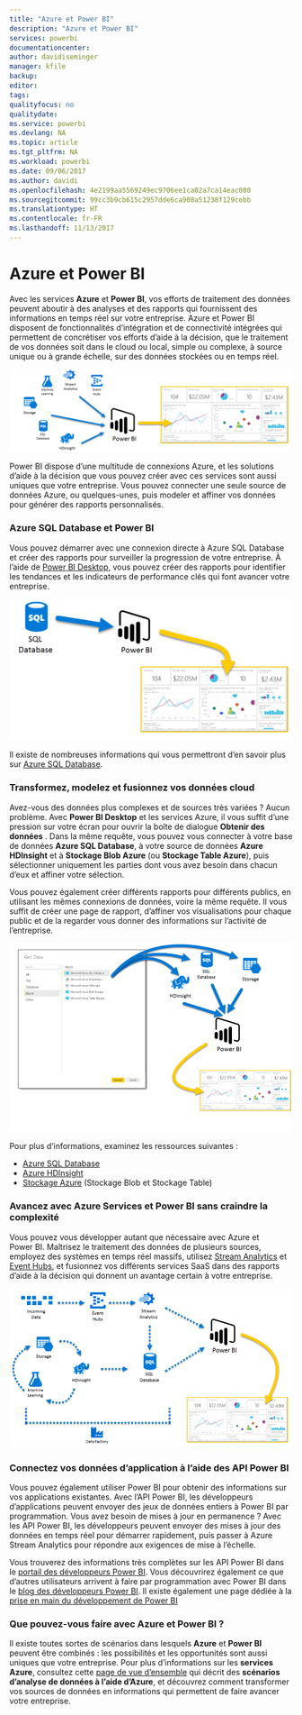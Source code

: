 ```yaml
---
title: "Azure et Power BI"
description: "Azure et Power BI"
services: powerbi
documentationcenter: 
author: davidiseminger
manager: kfile
backup: 
editor: 
tags: 
qualityfocus: no
qualitydate: 
ms.service: powerbi
ms.devlang: NA
ms.topic: article
ms.tgt_pltfrm: NA
ms.workload: powerbi
ms.date: 09/06/2017
ms.author: davidi
ms.openlocfilehash: 4e2199aa5569249ec9706ee1ca02a7ca14eac080
ms.sourcegitcommit: 99cc3b9cb615c2957dde6ca908a51238f129cebb
ms.translationtype: HT
ms.contentlocale: fr-FR
ms.lasthandoff: 11/13/2017
---
```

# <a name="azure-and-power-bi"></a>Azure et Power BI
Avec les services **Azure** et **Power BI**, vos efforts de traitement des données peuvent aboutir à des analyses et des rapports qui fournissent des informations en temps réel sur votre entreprise. Azure et Power BI disposent de fonctionnalités d’intégration et de connectivité intégrées qui permettent de concrétiser vos efforts d’aide à la décision, que le traitement de vos données soit dans le cloud ou local, simple ou complexe, à source unique ou à grande échelle, sur des données stockées ou en temps réel.

![](media/service-azure-and-power-bi/azure_1.png)

Power BI dispose d’une multitude de connexions Azure, et les solutions d’aide à la décision que vous pouvez créer avec ces services sont aussi uniques que votre entreprise. Vous pouvez connecter une seule source de données Azure, ou quelques-unes, puis modeler et affiner vos données pour générer des rapports personnalisés.

### <a name="azure-sql-database-and-power-bi"></a>Azure SQL Database et Power BI
Vous pouvez démarrer avec une connexion directe à Azure SQL Database et créer des rapports pour surveiller la progression de votre entreprise. À l’aide de [Power BI Desktop](desktop-getting-started.md), vous pouvez créer des rapports pour identifier les tendances et les indicateurs de performance clés qui font avancer votre entreprise.

![](media/service-azure-and-power-bi/azure_2_sqltopbi.png)

Il existe de nombreuses informations qui vous permettront d’en savoir plus sur [Azure SQL Database](http://azure.microsoft.com/services/sql-database/).

### <a name="transform-shape-and-merge-your-cloud-data"></a>Transformez, modelez et fusionnez vos données cloud
Avez-vous des données plus complexes et de sources très variées ? Aucun problème. Avec **Power BI Desktop** et les services Azure, il vous suffit d’une pression sur votre écran pour ouvrir la boîte de dialogue **Obtenir des données** . Dans la même requête, vous pouvez vous connecter à votre base de données **Azure SQL Database**, à votre source de données **Azure HDInsight** et à **Stockage Blob Azure** (ou **Stockage Table Azure**), puis sélectionner uniquement les parties dont vous avez besoin dans chacun d’eux et affiner votre sélection.

Vous pouvez également créer différents rapports pour différents publics, en utilisant les mêmes connexions de données, voire la même requête. Il vous suffit de créer une page de rapport, d’affiner vos visualisations pour chaque public et de la regarder vous donner des informations sur l’activité de l’entreprise.

![](media/service-azure-and-power-bi/azure_3_multipletopbi.png)

Pour plus d’informations, examinez les ressources suivantes :

* [Azure SQL Database](http://azure.microsoft.com/services/sql-database/)
* [Azure HDInsight](http://azure.microsoft.com/services/hdinsight/)
* [Stockage Azure](http://azure.microsoft.com/services/storage/) (Stockage Blob et Stockage Table)

### <a name="get-complex-and-ahead-using-azure-services-and-power-bi"></a>Avancez avec Azure Services et Power BI sans craindre la complexité
Vous pouvez vous développer autant que nécessaire avec Azure et Power BI. Maîtrisez le traitement des données de plusieurs sources, employez des systèmes en temps réel massifs, utilisez [Stream Analytics](http://azure.microsoft.com/services/stream-analytics/) et [Event Hubs](http://azure.microsoft.com/services/event-hubs/), et fusionnez vos différents services SaaS dans des rapports d’aide à la décision qui donnent un avantage certain à votre entreprise.

![](media/service-azure-and-power-bi/azure_4_complex.png)

### <a name="connect-your-app-data-using-power-bi-apis"></a>Connectez vos données d’application à l’aide des API Power BI
Vous pouvez également utiliser Power BI pour obtenir des informations sur vos applications existantes. Avec l’API Power BI, les développeurs d’applications peuvent envoyer des jeux de données entiers à Power BI par programmation. Vous avez besoin de mises à jour en permanence ? Avec les API Power BI, les développeurs peuvent envoyer des mises à jour des données en temps réel pour démarrer rapidement, puis passer à Azure Stream Analytics pour répondre aux exigences de mise à l’échelle.

Vous trouverez des informations très complètes sur les API Power BI dans le [portail des développeurs Power BI](http://dev.powerbi.com). Vous découvrirez également ce que d’autres utilisateurs arrivent à faire par programmation avec Power BI dans le [blog des développeurs Power BI](http://blogs.msdn.com/powerbidev). Il existe également une page dédiée à la [prise en main du développement de Power BI](https://msdn.microsoft.com/library/dn889824.aspx)

### <a name="what-could-you-do-with-azure-and-power-bi"></a>Que pouvez-vous faire avec Azure et Power BI ?
Il existe toutes sortes de scénarios dans lesquels **Azure** et **Power BI** peuvent être combinés : les possibilités et les opportunités sont aussi uniques que votre entreprise. Pour plus d’informations sur les **services Azure**, consultez cette [page de vue d’ensemble](http://go.microsoft.com/fwlink/?LinkId=535031&clcid=0x409) qui décrit des **scénarios d’analyse de données à l’aide d’Azure**, et découvrez comment transformer vos sources de données en informations qui permettent de faire avancer votre entreprise.

